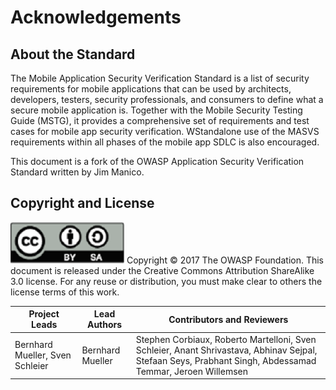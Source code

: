 # Acknowledgements

## About the Standard

The Mobile Application Security Verification Standard is a list of security requirements for mobile applications that can be used by architects, developers, testers, security professionals, and consumers to define what a secure mobile application is. Together with the Mobile Security Testing Guide (MSTG), it provides a comprehensive set of requirements and test cases for mobile app security verification. WStandalone use of the MASVS requirements within all phases of the mobile app SDLC is also encouraged.

This document is a fork of the OWASP Application Security Verification Standard written by Jim Manico.

## Copyright and License

![license](images/license.png)
Copyright © 2017 The OWASP Foundation. This document is released under the Creative Commons Attribution ShareAlike 3.0 license. For any reuse or distribution, you must make clear to others the license terms of this work.

| Project Leads | Lead Authors | Contributors and Reviewers |
| --- | --- | --- |
| Bernhard Mueller, Sven Schleier | Bernhard Mueller | Stephen Corbiaux, Roberto Martelloni, Sven Schleier, Anant Shrivastava, Abhinav Sejpal, Stefaan Seys, Prabhant Singh, Abdessamad Temmar, Jeroen Willemsen |
